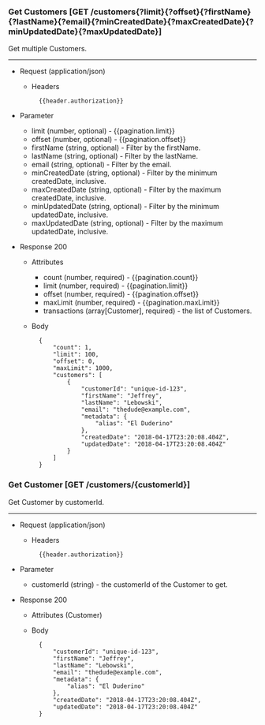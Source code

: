 ### Get Customers [GET /customers{?limit}{?offset}{?firstName}{?lastName}{?email}{?minCreatedDate}{?maxCreatedDate}{?minUpdatedDate}{?maxUpdatedDate}]

Get multiple Customers.

---
+ Request (application/json)
    + Headers
    
            {{header.authorization}}
        
+ Parameter
    + limit (number, optional) - {{pagination.limit}}
    + offset (number, optional) - {{pagination.offset}}
    + firstName (string, optional) - Filter by the firstName.
    + lastName (string, optional) - Filter by the lastName.
    + email (string, optional) - Filter by the email.
    + minCreatedDate (string, optional) - Filter by the minimum createdDate, inclusive.
    + maxCreatedDate (string, optional) - Filter by the maximum createdDate, inclusive.
    + minUpdatedDate (string, optional) - Filter by the minimum updatedDate, inclusive.
    + maxUpdatedDate (string, optional) - Filter by the maximum updatedDate, inclusive.
    
+ Response 200
    + Attributes
        + count (number, required) - {{pagination.count}}
        + limit (number, required) - {{pagination.limit}}
        + offset (number, required) - {{pagination.offset}}
        + maxLimit (number, required) - {{pagination.maxLimit}}
        + transactions (array[Customer], required) - the list of Customers.

    + Body

            {
                "count": 1,
                "limit": 100,
                "offset": 0,
                "maxLimit": 1000,
                "customers": [
                    {
                        "customerId": "unique-id-123",
                        "firstName": "Jeffrey",
                        "lastName": "Lebowski",
                        "email": "thedude@example.com",
                        "metadata": {
                            "alias": "El Duderino"
                        },
                        "createdDate": "2018-04-17T23:20:08.404Z",
                        "updatedDate": "2018-04-17T23:20:08.404Z"
                    }
                ]
            }

### Get Customer [GET /customers/{customerId}]

Get Customer by customerId.

---

+ Request (application/json)
    + Headers
    
            {{header.authorization}}

+ Parameter
    + customerId (string) - the customerId of the Customer to get.

+ Response 200
    + Attributes (Customer)

    + Body

            {
                "customerId": "unique-id-123",
                "firstName": "Jeffrey",
                "lastName": "Lebowski",
                "email": "thedude@example.com",
                "metadata": {
                    "alias": "El Duderino"
                },
                "createdDate": "2018-04-17T23:20:08.404Z",
                "updatedDate": "2018-04-17T23:20:08.404Z"
            }
